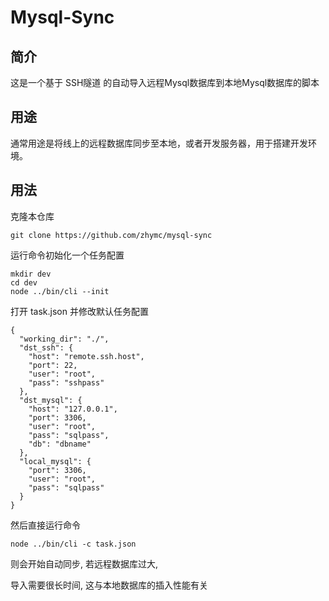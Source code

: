 # Mysql-Sync

## 简介

这是一个基于 SSH隧道 的自动导入远程Mysql数据库到本地Mysql数据库的脚本

## 用途

通常用途是将线上的远程数据库同步至本地，或者开发服务器，用于搭建开发环境。

## 用法

克隆本仓库

```
git clone https://github.com/zhymc/mysql-sync
```

运行命令初始化一个任务配置

```
mkdir dev
cd dev
node ../bin/cli --init
```

打开 task.json 并修改默认任务配置
```
{
  "working_dir": "./",
  "dst_ssh": {
    "host": "remote.ssh.host",
    "port": 22,
    "user": "root",
    "pass": "sshpass"
  },
  "dst_mysql": {
    "host": "127.0.0.1",
    "port": 3306,
    "user": "root",
    "pass": "sqlpass",
    "db": "dbname"
  },
  "local_mysql": {
    "port": 3306,
    "user": "root",
    "pass": "sqlpass"
  }
}
```

然后直接运行命令
```
node ../bin/cli -c task.json
```

则会开始自动同步, 若远程数据库过大, 

导入需要很长时间, 这与本地数据库的插入性能有关


